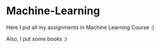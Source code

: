 # Machine-Learning

Here I put all my assignments in Machine Learning Course :)

Also, I put some books :)
